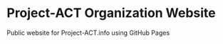 <!--
 Copyright (C) 2024 Project-ACT
 
 This file is part of project-act.github.io.
 
 project-act.github.io is free software: you can redistribute it and/or modify
 it under the terms of the GNU General Public License as published by
 the Free Software Foundation, either version 3 of the License, or
 (at your option) any later version.
 
 project-act.github.io is distributed in the hope that it will be useful,
 but WITHOUT ANY WARRANTY; without even the implied warranty of
 MERCHANTABILITY or FITNESS FOR A PARTICULAR PURPOSE.  See the
 GNU General Public License for more details.
 
 You should have received a copy of the GNU General Public License
 along with project-act.github.io.  If not, see <https://www.gnu.org/licenses/>.
-->

# Project-ACT Organization Website

Public website for Project-ACT.info using GitHub Pages
